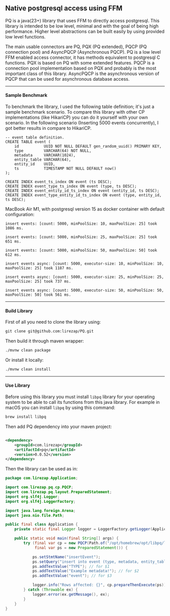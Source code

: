 ## Native postgresql access using FFM

PQ is a java(23+) library that uses FFM to directly access postgresql. This library is intended to be low level, minimal
and with the goal of being high performance. Higher level abstractions can be built easily by using provided low level
functions.

The main usable connectors are PQ, PQX (PQ extended), PQCP (PQ connection pool) and AsyncPQCP (Asynchronous PQCP). PQ is
a low level FFM enabled access connector, it has methods equivalent to postgresql C functions. PQX is based on PQ with
some extended features. PQCP is a connection pool implementation based on PQX and probably is the most important class
of this library. AsyncPQCP is the asynchronous version of PQCP that can be used for asynchronous database access.

---

#### Sample Benchmark

To benchmark the library, I used the following table definition; it's just a sample benchmark scenario. To compare this
library with other CP implementations (like HikariCP) you can do it yourself with your own scenario. In the following
scenario (Inserting 5000 events concurrently), I got better results in compare to HikariCP.

```text
-- event table definition.
CREATE TABLE event (
    id           UUID NOT NULL DEFAULT gen_random_uuid() PRIMARY KEY,
    type         VARCHAR(64) NOT NULL,
    metadata     VARCHAR(1024),
    entity_table VARCHAR(64),
    entity_id    UUID,
    ts           TIMESTAMP NOT NULL DEFAULT now()
);

CREATE INDEX event_ts_index ON event (ts DESC);
CREATE INDEX event_type_ts_index ON event (type, ts DESC);
CREATE INDEX event_entity_id_ts_index ON event (entity_id, ts DESC);
CREATE INDEX event_type_entity_id_ts_index ON event (type, entity_id, ts DESC);
```

MacBook Air M1, with postgresql version 15 as docker container with default configuration:

`insert events: [count: 5000, minPoolSize: 10, maxPoolSize: 25] took 1086 ms.`

`insert events: [count: 5000, minPoolSize: 25, maxPoolSize: 25] took 651 ms.`

`insert events: [count: 5000, minPoolSize: 50, maxPoolSize: 50] took 612 ms.`

`insert events async: [count: 5000, executor-size: 10, minPoolSize: 10, maxPoolSize: 25] took 1187 ms.`

`insert events async: [count: 5000, executor-size: 25, minPoolSize: 25, maxPoolSize: 25] took 737 ms.`

`insert events async: [count: 5000, executor-size: 50, minPoolSize: 50, maxPoolSize: 50] took 561 ms.`

---

#### Build Library

First of all you need to clone the library using:

```markdown
git clone git@github.com:lirezap/PQ.git
```

Then build it through maven wrapper:

```markdown
./mvnw clean package
```

Or install it locally:

```markdown
./mvnw clean install
```

---

#### Use Library

Before using this library you must install `libpq` library for your operating system to be able to call its
functions from this java library. For example in macOS you can install `libpq` by using this command:

```markdown
brew install libpq
```

Then add PQ dependency into your maven project:

```xml

<dependency>
    <groupId>com.lirezap</groupId>
    <artifactId>pq</artifactId>
    <version>0.0.52</version>
</dependency>
```

Then the library can be used as in:

```java
package com.lirezap.Application;

import com.lirezap.pq.cp.PQCP;
import com.lirezap.pq.layout.PreparedStatement;
import org.slf4j.Logger;
import org.slf4j.LoggerFactory;

import java.lang.foreign.Arena;
import java.nio.file.Path;

public final class Application {
    private static final Logger logger = LoggerFactory.getLogger(Application.class);

    public static void main(final String[] args) {
        try (final var cp = new PQCP(Path.of("/opt/homebrew/opt/libpq/lib/libpq.dylib"), "postgresql://user:pass@localhost:5432/db");
             final var ps = new PreparedStatement()) {

            ps.setStmtName("insertEvent");
            ps.setQuery("insert into event (type, metadata, entity_table, ts) values ($1, $2, $3, now());");
            ps.addTextValue("TYPE"); // for $1
            ps.addTextValue("Example metadata!"); // for $2
            ps.addTextValue("event"); // for $3

            logger.info("Rows affected: {}", cp.prepareThenExecute(ps));
        } catch (Throwable ex) {
            logger.error(ex.getMessage(), ex);
        }
    }
}
```
